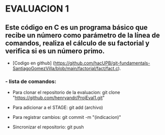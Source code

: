 # EVALUACION 1

## Este código en C es un programa básico que recibe un número como parámetro de la línea de comandos, realiza el cálculo de su factorial y verifica si es un número primo.

- [Codigo en github] (https://github.com/hacUPB/git-fundamentals-SantiagoGomezVilla/blob/main/factorial/fact/fact.c).

### - lista de comandos:
- Para clonar el repositorio de la evaluacion: 
git clone "https://github.com/henryandr/ProjEval1.git"

- Para adicionar a el STAGE:
git add (archivo)

- Para registrar cambios:
git commit -m "(indicacion)"

- Sincronizar el repositorio:
git push
